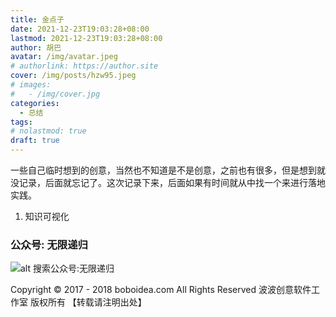 ```yaml
---
title: 金点子
date: 2021-12-23T19:03:28+08:00
lastmod: 2021-12-23T19:03:28+08:00
author: 胡巴
avatar: /img/avatar.jpeg
# authorlink: https://author.site
cover: /img/posts/hzw95.jpeg
# images:
#   - /img/cover.jpg
categories:
  - 总结
tags:
# nolastmod: true
draft: true
---
```


一些自己临时想到的创意，当然也不知道是不是创意，之前也有很多，但是想到就没记录，后面就忘记了。这次记录下来，后面如果有时间就从中找一个来进行落地实践。

<!--more-->

1. 知识可视化

<!--qr_code-->

### 公众号: 无限递归

![alt 搜索公众号:无限递归](/img/gongzhonghao.jpeg "无限递归")

<!--declare-declare-->

Copyright &copy; 2017 - 2018 boboidea.com All Rights Reserved 波波创意软件工作室 版权所有 【转载请注明出处】
